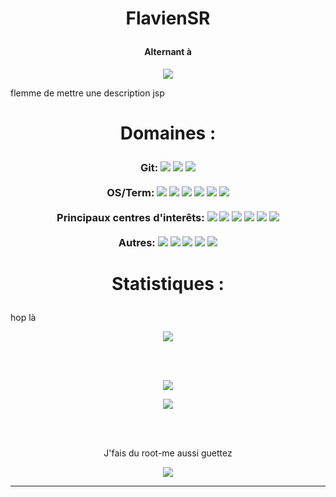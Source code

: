 # <p align="center">FlavienSR</p>
#### <p align="center">Alternant à</p>
<p align="center"><img src="https://img.shields.io/badge/Infomaniak-0098FF?style=for-the-badge&logo=infomaniak&logoColor=white"/></p>
flemme de mettre une description jsp

# <p align="center">Domaines :</p>

<h3 align="center">
  Git:
  <img src="https://img.shields.io/badge/Git-F05032?style=for-the-badge&logo=git&logoColor=white"/>
  <img src="https://img.shields.io/badge/GitHub-181717?style=for-the-badge&logo=github&logoColor=white"/>
  <img src="https://img.shields.io/badge/GitLab-FC6D26?style=for-the-badge&logo=gitlab&logoColor=white"/>
  <br><br>
  OS/Term:
  <img src="https://img.shields.io/badge/Linux-FCC624?style=for-the-badge&logo=linux&logoColor=white"/>
  <img src="https://img.shields.io/badge/Ubuntu-E95420?style=for-the-badge&logo=ubuntu&logoColor=white"/>
  <img src="https://img.shields.io/badge/Zsh-F15A24?style=for-the-badge&logo=zsh&logoColor=white"/>
  <img src="https://img.shields.io/badge/Bash-4EAA25?style=for-the-badge&logo=gnubash&logoColor=white"/>
  <img src="https://img.shields.io/badge/macOS-000000?style=for-the-badge&logo=macos&logoColor=white"/>
  <img src="https://img.shields.io/badge/iTerm2-000000?style=for-the-badge&logo=iterm2&logoColor=white"/>
  <br><br>
  Principaux centres d'interêts:
  <img src="https://img.shields.io/badge/Docker-2496ED?style=for-the-badge&logo=docker&logoColor=white"/>
  <img src="https://img.shields.io/badge/Python-3776AB?style=for-the-badge&logo=python&logoColor=white"/>
  <img src="https://img.shields.io/badge/Kubernetes-326CE5?style=for-the-badge&logo=kubernetes&logoColor=white"/>
  <img src="https://img.shields.io/badge/Helm-0F1689?style=for-the-badge&logo=helm&logoColor=white"/>
  <img src="https://img.shields.io/badge/Flux-5468FF?style=for-the-badge&logo=flux&logoColor=white"/>
  <img src="https://img.shields.io/badge/Puppet-FFAE1A?style=for-the-badge&logo=puppet&logoColor=white"/>
  <br><br>
  Autres:
  <img src="https://img.shields.io/badge/Discord-5865F2?style=for-the-badge&logo=discord&logoColor=white"/>
  <img src="https://img.shields.io/badge/Monkeytype-E2B714?style=for-the-badge&logo=monkeytype&logoColor=white"/>
  <img src="https://img.shields.io/badge/Obsidian-7C3AED?style=for-the-badge&logo=obsidian&logoColor=white"/>
  <img src="https://img.shields.io/badge/Root Me-000000?style=for-the-badge&logo=rootme&logoColor=white"/>
  <img src="https://img.shields.io/badge/Wireshark-1679A7?style=for-the-badge&logo=wireshark&logoColor=white"/>
</h3>


# <p align="center">Statistiques :</p>
hop là
  <p align="center"><img src="https://github-readme-stats.vercel.app/api/top-langs/?username=FlavienSR&layout=compact&theme=vision-friendly-dark"/></p>
  <br>
  <br>
  <p align="center"><img src="https://github-readme-stats.vercel.app/api/pin/?username=FlavienSR&repo=Serveur-C2_Python&layout=compact&theme=vision-friendly-dark"/></p>
  <p align="center"><img src="https://github-readme-stats.vercel.app/api/pin/?username=FlavienSR&repo=mmMMM-bot&layout=compact&theme=vision-friendly-dark"/></p>
  <br>
  <br>
  <p align="center">J'fais du root-me aussi guettez</p>
  <p align="center"><img src="https://root-me-diff.vercel.app/rm-gh?nickname=Flavien_&gstats=show&style=astral"/></p>


---
